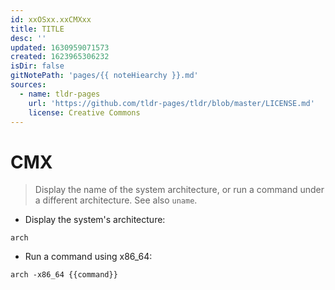 ```yaml
---
id: xxOSxx.xxCMXxx
title: TITLE
desc: ''
updated: 1630959071573
created: 1623965306232
isDir: false
gitNotePath: 'pages/{{ noteHiearchy }}.md'
sources:
  - name: tldr-pages
    url: 'https://github.com/tldr-pages/tldr/blob/master/LICENSE.md'
    license: Creative Commons
---
```

# CMX

> Display the name of the system architecture, or run a command under a different architecture.
> See also `uname`.

- Display the system's architecture:

`arch`

- Run a command using x86_64:

`arch -x86_64 {{command}}`
